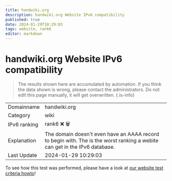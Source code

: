 ```yaml
---
title: handwiki.org
description: handwiki.org Website IPv6 compatibility
published: true
date: 2024-01-29T10:29:03
tags: website, rank6
editor: markdown
---
```


# handwiki.org Website IPv6 compatibility

> The results shown here are accumulated by automation. If you think the data shown is wrong, please contact the administrators. 
> Do not edit this page manually, it will get overwritten.
{.is-info}


|   |   |
| - | - |
| Domainname | handwiki.org
| Category | wiki |
| IPv6 ranking | rank6 :x: :wastebasket: |
| Explanation | The domain doesn't even have an AAAA record to begin with. The is the worst ranking a webite can get in the IPv6 database. |
| Last Update | 2024-01-29 10:29:03 |

To see how this test was performed, please have a look at [our website test criteria howto](/howto/testcriteria/website)!

